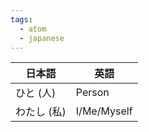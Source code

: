 ```yaml
---
tags:
  - atom
  - japanese
---
```

| 日本語     | 英語                         |
| ------- | -------------------------- |
| ひと (人)  | Person                     |
| わたし (私) | I/Me/Myself |